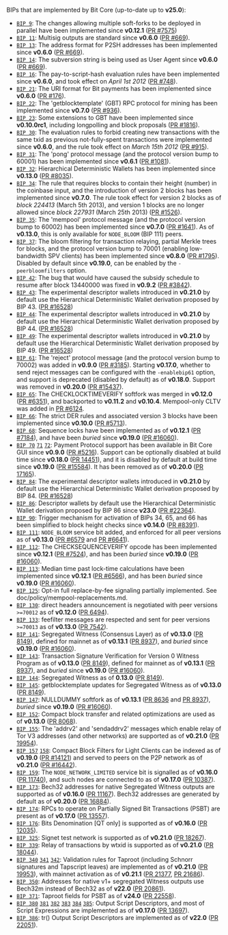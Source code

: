 BIPs that are implemented by Bit Core (up-to-date up to **v25.0**):

* [`BIP 9`](https://github.com/bit/bips/blob/master/bip-0009.mediawiki): The changes allowing multiple soft-forks to be deployed in parallel have been implemented since **v0.12.1**  ([PR #7575](https://github.com/bit/bit/pull/7575))
* [`BIP 11`](https://github.com/bit/bips/blob/master/bip-0011.mediawiki): Multisig outputs are standard since **v0.6.0** ([PR #669](https://github.com/bit/bit/pull/669)).
* [`BIP 13`](https://github.com/bit/bips/blob/master/bip-0013.mediawiki): The address format for P2SH addresses has been implemented since **v0.6.0** ([PR #669](https://github.com/bit/bit/pull/669)).
* [`BIP 14`](https://github.com/bit/bips/blob/master/bip-0014.mediawiki): The subversion string is being used as User Agent since **v0.6.0** ([PR #669](https://github.com/bit/bit/pull/669)).
* [`BIP 16`](https://github.com/bit/bips/blob/master/bip-0016.mediawiki): The pay-to-script-hash evaluation rules have been implemented since **v0.6.0**, and took effect on *April 1st 2012* ([PR #748](https://github.com/bit/bit/pull/748)).
* [`BIP 21`](https://github.com/bit/bips/blob/master/bip-0021.mediawiki): The URI format for Bit payments has been implemented since **v0.6.0** ([PR #176](https://github.com/bit/bit/pull/176)).
* [`BIP 22`](https://github.com/bit/bips/blob/master/bip-0022.mediawiki): The 'getblocktemplate' (GBT) RPC protocol for mining has been implemented since **v0.7.0** ([PR #936](https://github.com/bit/bit/pull/936)).
* [`BIP 23`](https://github.com/bit/bips/blob/master/bip-0023.mediawiki): Some extensions to GBT have been implemented since **v0.10.0rc1**, including longpolling and block proposals ([PR #1816](https://github.com/bit/bit/pull/1816)).
* [`BIP 30`](https://github.com/bit/bips/blob/master/bip-0030.mediawiki): The evaluation rules to forbid creating new transactions with the same txid as previous not-fully-spent transactions were implemented since **v0.6.0**, and the rule took effect on *March 15th 2012* ([PR #915](https://github.com/bit/bit/pull/915)).
* [`BIP 31`](https://github.com/bit/bips/blob/master/bip-0031.mediawiki): The 'pong' protocol message (and the protocol version bump to 60001) has been implemented since **v0.6.1** ([PR #1081](https://github.com/bit/bit/pull/1081)).
* [`BIP 32`](https://github.com/bit/bips/blob/master/bip-0032.mediawiki): Hierarchical Deterministic Wallets has been implemented since **v0.13.0** ([PR #8035](https://github.com/bit/bit/pull/8035)).
* [`BIP 34`](https://github.com/bit/bips/blob/master/bip-0034.mediawiki): The rule that requires blocks to contain their height (number) in the coinbase input, and the introduction of version 2 blocks has been implemented since **v0.7.0**. The rule took effect for version 2 blocks as of *block 224413* (March 5th 2013), and version 1 blocks are no longer allowed since *block 227931* (March 25th 2013) ([PR #1526](https://github.com/bit/bit/pull/1526)).
* [`BIP 35`](https://github.com/bit/bips/blob/master/bip-0035.mediawiki): The 'mempool' protocol message (and the protocol version bump to 60002) has been implemented since **v0.7.0** ([PR #1641](https://github.com/bit/bit/pull/1641)). As of **v0.13.0**, this is only available for `NODE_BLOOM` (BIP 111) peers.
* [`BIP 37`](https://github.com/bit/bips/blob/master/bip-0037.mediawiki): The bloom filtering for transaction relaying, partial Merkle trees for blocks, and the protocol version bump to 70001 (enabling low-bandwidth SPV clients) has been implemented since **v0.8.0** ([PR #1795](https://github.com/bit/bit/pull/1795)). Disabled by default since **v0.19.0**, can be enabled by the `-peerbloomfilters` option.
* [`BIP 42`](https://github.com/bit/bips/blob/master/bip-0042.mediawiki): The bug that would have caused the subsidy schedule to resume after block 13440000 was fixed in **v0.9.2** ([PR #3842](https://github.com/bit/bit/pull/3842)).
* [`BIP 43`](https://github.com/bit/bips/blob/master/bip-0043.mediawiki): The experimental descriptor wallets introduced in **v0.21.0** by default use the Hierarchical Deterministic Wallet derivation proposed by BIP 43. ([PR #16528](https://github.com/bit/bit/pull/16528))
* [`BIP 44`](https://github.com/bit/bips/blob/master/bip-0044.mediawiki): The experimental descriptor wallets introduced in **v0.21.0** by default use the Hierarchical Deterministic Wallet derivation proposed by BIP 44. ([PR #16528](https://github.com/bit/bit/pull/16528))
* [`BIP 49`](https://github.com/bit/bips/blob/master/bip-0049.mediawiki): The experimental descriptor wallets introduced in **v0.21.0** by default use the Hierarchical Deterministic Wallet derivation proposed by BIP 49. ([PR #16528](https://github.com/bit/bit/pull/16528))
* [`BIP 61`](https://github.com/bit/bips/blob/master/bip-0061.mediawiki): The 'reject' protocol message (and the protocol version bump to 70002) was added in **v0.9.0** ([PR #3185](https://github.com/bit/bit/pull/3185)). Starting **v0.17.0**, whether to send reject messages can be configured with the `-enablebip61` option, and support is deprecated (disabled by default) as of **v0.18.0**. Support was removed in **v0.20.0** ([PR #15437](https://github.com/bit/bit/pull/15437)).
* [`BIP 65`](https://github.com/bit/bips/blob/master/bip-0065.mediawiki): The CHECKLOCKTIMEVERIFY softfork was merged in **v0.12.0** ([PR #6351](https://github.com/bit/bit/pull/6351)), and backported to **v0.11.2** and **v0.10.4**. Mempool-only CLTV was added in [PR #6124](https://github.com/bit/bit/pull/6124).
* [`BIP 66`](https://github.com/bit/bips/blob/master/bip-0066.mediawiki): The strict DER rules and associated version 3 blocks have been implemented since **v0.10.0** ([PR #5713](https://github.com/bit/bit/pull/5713)).
* [`BIP 68`](https://github.com/bit/bips/blob/master/bip-0068.mediawiki): Sequence locks have been implemented as of **v0.12.1**  ([PR #7184](https://github.com/bit/bit/pull/7184)), and have been *buried* since **v0.19.0** ([PR #16060](https://github.com/bit/bit/pull/16060)).
* [`BIP 70`](https://github.com/bit/bips/blob/master/bip-0070.mediawiki) [`71`](https://github.com/bit/bips/blob/master/bip-0071.mediawiki) [`72`](https://github.com/bit/bips/blob/master/bip-0072.mediawiki):
  Payment Protocol support has been available in Bit Core GUI since **v0.9.0** ([PR #5216](https://github.com/bit/bit/pull/5216)).
  Support can be optionally disabled at build time since **v0.18.0** ([PR 14451](https://github.com/bit/bit/pull/14451)),
  and it is disabled by default at build time since **v0.19.0** ([PR #15584](https://github.com/bit/bit/pull/15584)).
  It has been removed as of **v0.20.0** ([PR 17165](https://github.com/bit/bit/pull/17165)).
* [`BIP 84`](https://github.com/bit/bips/blob/master/bip-0084.mediawiki): The experimental descriptor wallets introduced in **v0.21.0** by default use the Hierarchical Deterministic Wallet derivation proposed by BIP 84. ([PR #16528](https://github.com/bit/bit/pull/16528))
* [`BIP 86`](https://github.com/bit/bips/blob/master/bip-0086.mediawiki): Descriptor wallets by default use the Hierarchical Deterministic Wallet derivation proposed by BIP 86 since **v23.0** ([PR #22364](https://github.com/bit/bit/pull/22364)).
* [`BIP 90`](https://github.com/bit/bips/blob/master/bip-0090.mediawiki): Trigger mechanism for activation of BIPs 34, 65, and 66 has been simplified to block height checks since **v0.14.0** ([PR #8391](https://github.com/bit/bit/pull/8391)).
* [`BIP 111`](https://github.com/bit/bips/blob/master/bip-0111.mediawiki): `NODE_BLOOM` service bit added, and enforced for all peer versions as of **v0.13.0** ([PR #6579](https://github.com/bit/bit/pull/6579) and [PR #6641](https://github.com/bit/bit/pull/6641)).
* [`BIP 112`](https://github.com/bit/bips/blob/master/bip-0112.mediawiki): The CHECKSEQUENCEVERIFY opcode has been implemented since **v0.12.1** ([PR #7524](https://github.com/bit/bit/pull/7524)), and has been *buried* since **v0.19.0** ([PR #16060](https://github.com/bit/bit/pull/16060)).
* [`BIP 113`](https://github.com/bit/bips/blob/master/bip-0113.mediawiki): Median time past lock-time calculations have been implemented since **v0.12.1** ([PR #6566](https://github.com/bit/bit/pull/6566)), and has been *buried* since **v0.19.0** ([PR #16060](https://github.com/bit/bit/pull/16060)).
* [`BIP 125`](https://github.com/bit/bips/blob/master/bip-0125.mediawiki): Opt-in full replace-by-fee signaling partially implemented. See doc/policy/mempool-replacements.md.
* [`BIP 130`](https://github.com/bit/bips/blob/master/bip-0130.mediawiki): direct headers announcement is negotiated with peer versions `>=70012` as of **v0.12.0** ([PR 6494](https://github.com/bit/bit/pull/6494)).
* [`BIP 133`](https://github.com/bit/bips/blob/master/bip-0133.mediawiki): feefilter messages are respected and sent for peer versions `>=70013` as of **v0.13.0** ([PR 7542](https://github.com/bit/bit/pull/7542)).
* [`BIP 141`](https://github.com/bit/bips/blob/master/bip-0141.mediawiki): Segregated Witness (Consensus Layer) as of **v0.13.0** ([PR 8149](https://github.com/bit/bit/pull/8149)), defined for mainnet as of **v0.13.1** ([PR 8937](https://github.com/bit/bit/pull/8937)), and *buried* since **v0.19.0** ([PR #16060](https://github.com/bit/bit/pull/16060)).
* [`BIP 143`](https://github.com/bit/bips/blob/master/bip-0143.mediawiki): Transaction Signature Verification for Version 0 Witness Program as of **v0.13.0** ([PR 8149](https://github.com/bit/bit/pull/8149)), defined for mainnet as of **v0.13.1** ([PR 8937](https://github.com/bit/bit/pull/8937)), and *buried* since **v0.19.0** ([PR #16060](https://github.com/bit/bit/pull/16060)).
* [`BIP 144`](https://github.com/bit/bips/blob/master/bip-0144.mediawiki): Segregated Witness as of **0.13.0** ([PR 8149](https://github.com/bit/bit/pull/8149)).
* [`BIP 145`](https://github.com/bit/bips/blob/master/bip-0145.mediawiki): getblocktemplate updates for Segregated Witness as of **v0.13.0** ([PR 8149](https://github.com/bit/bit/pull/8149)).
* [`BIP 147`](https://github.com/bit/bips/blob/master/bip-0147.mediawiki): NULLDUMMY softfork as of **v0.13.1** ([PR 8636](https://github.com/bit/bit/pull/8636) and [PR 8937](https://github.com/bit/bit/pull/8937)), *buried* since **v0.19.0** ([PR #16060](https://github.com/bit/bit/pull/16060)).
* [`BIP 152`](https://github.com/bit/bips/blob/master/bip-0152.mediawiki): Compact block transfer and related optimizations are used as of **v0.13.0** ([PR 8068](https://github.com/bit/bit/pull/8068)).
* [`BIP 155`](https://github.com/bit/bips/blob/master/bip-0155.mediawiki): The 'addrv2' and 'sendaddrv2' messages which enable relay of Tor V3 addresses (and other networks) are supported as of **v0.21.0** ([PR 19954](https://github.com/bit/bit/pull/19954)).
* [`BIP 157`](https://github.com/bit/bips/blob/master/bip-0157.mediawiki)
  [`158`](https://github.com/bit/bips/blob/master/bip-0158.mediawiki): Compact Block Filters for Light Clients can be indexed as of **v0.19.0** ([PR #14121](https://github.com/bit/bit/pull/14121)) and served to peers on the P2P network as of **v0.21.0** ([PR #16442](https://github.com/bit/bit/pull/16442)).
* [`BIP 159`](https://github.com/bit/bips/blob/master/bip-0159.mediawiki): The `NODE_NETWORK_LIMITED` service bit is signalled as of **v0.16.0** ([PR 11740](https://github.com/bit/bit/pull/11740)), and such nodes are connected to as of **v0.17.0** ([PR 10387](https://github.com/bit/bit/pull/10387)).
* [`BIP 173`](https://github.com/bit/bips/blob/master/bip-0173.mediawiki): Bech32 addresses for native Segregated Witness outputs are supported as of **v0.16.0** ([PR 11167](https://github.com/bit/bit/pull/11167)). Bech32 addresses are generated by default as of **v0.20.0** ([PR 16884](https://github.com/bit/bit/pull/16884)).
* [`BIP 174`](https://github.com/bit/bips/blob/master/bip-0174.mediawiki): RPCs to operate on Partially Signed Bit Transactions (PSBT) are present as of **v0.17.0** ([PR 13557](https://github.com/bit/bit/pull/13557)).
* [`BIP 176`](https://github.com/bit/bips/blob/master/bip-0176.mediawiki): Bits Denomination [QT only] is supported as of **v0.16.0** ([PR 12035](https://github.com/bit/bit/pull/12035)).
* [`BIP 325`](https://github.com/bit/bips/blob/master/bip-0325.mediawiki): Signet test network is supported as of **v0.21.0** ([PR 18267](https://github.com/bit/bit/pull/18267)).
* [`BIP 339`](https://github.com/bit/bips/blob/master/bip-0339.mediawiki): Relay of transactions by wtxid is supported as of **v0.21.0** ([PR 18044](https://github.com/bit/bit/pull/18044)).
* [`BIP 340`](https://github.com/bit/bips/blob/master/bip-0340.mediawiki)
  [`341`](https://github.com/bit/bips/blob/master/bip-0341.mediawiki)
  [`342`](https://github.com/bit/bips/blob/master/bip-0342.mediawiki):
  Validation rules for Taproot (including Schnorr signatures and Tapscript
  leaves) are implemented as of **v0.21.0** ([PR 19953](https://github.com/bit/bit/pull/19953)),
  with mainnet activation as of **v0.21.1** ([PR 21377](https://github.com/bit/bit/pull/21377),
  [PR 21686](https://github.com/bit/bit/pull/21686)).
* [`BIP 350`](https://github.com/bit/bips/blob/master/bip-0350.mediawiki): Addresses for native v1+ segregated Witness outputs use Bech32m instead of Bech32 as of **v22.0** ([PR 20861](https://github.com/bit/bit/pull/20861)).
* [`BIP 371`](https://github.com/bit/bips/blob/master/bip-0371.mediawiki): Taproot fields for PSBT as of **v24.0** ([PR 22558](https://github.com/bit/bit/pull/22558)).
* [`BIP 380`](https://github.com/bit/bips/blob/master/bip-0380.mediawiki)
  [`381`](https://github.com/bit/bips/blob/master/bip-0381.mediawiki)
  [`382`](https://github.com/bit/bips/blob/master/bip-0382.mediawiki)
  [`383`](https://github.com/bit/bips/blob/master/bip-0383.mediawiki)
  [`384`](https://github.com/bit/bips/blob/master/bip-0384.mediawiki)
  [`385`](https://github.com/bit/bips/blob/master/bip-0385.mediawiki):
  Output Script Descriptors, and most of Script Expressions are implemented as of **v0.17.0** ([PR 13697](https://github.com/bit/bit/pull/13697)).
* [`BIP 386`](https://github.com/bit/bips/blob/master/bip-0386.mediawiki): tr() Output Script Descriptors are implemented as of **v22.0** ([PR 22051](https://github.com/bit/bit/pull/22051)).
